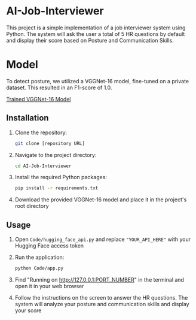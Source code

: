 # AI-Job-Interviewer
This project is a simple implementation of a job interviewer system using Python. The system will ask the user a total of 5 HR questions by default and display their score based on Posture and Communication Skills.

# Model
To detect posture, we utilized a VGGNet-16 model, fine-tuned on a private dataset. This resulted in an F1-score of 1.0.

[Trained VGGNet-16 Model](https://drive.google.com/file/d/1Xiyyr1PHBvNaPnPl_b-4ljQ60y2b6DDy/view?usp=sharing)

## Installation

1.  Clone the repository:

    ```bash
    git clone [repository URL]
    ```

2.  Navigate to the project directory:

    ```bash
    cd AI-Job-Interviewer
    ```

3.  Install the required Python packages:

    ```bash
    pip install -r requirements.txt
    ```

4.  Download the provided VGGNet-16 model and place it in the project's root directory

## Usage

1.  Open `Code/hugging_face_api.py` and replace `"YOUR_API_HERE"` with your Hugging Face access token

2.  Run the application:

    ```bash
    python Code/app.py
    ```

3. Find "Running on http://127.0.0.1:PORT_NUMBER" in the terminal and open it in your web browser

4. Follow the instructions on the screen to answer the HR questions. The system will analyze your posture and communication skills and display your score